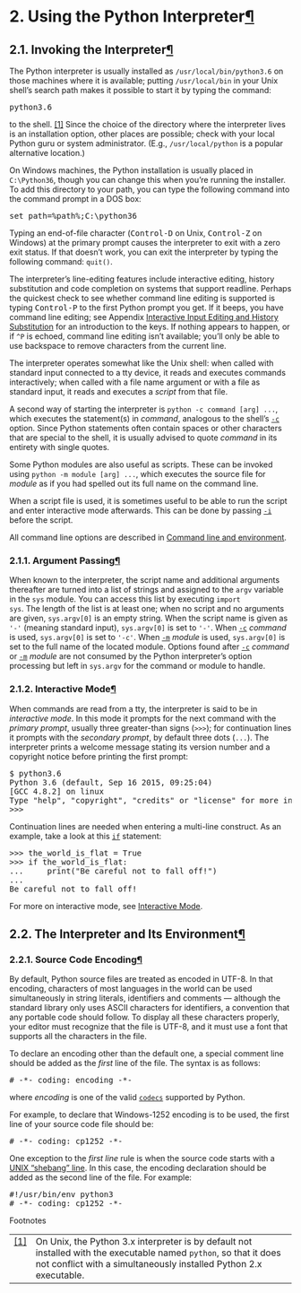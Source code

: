 <h1>2. Using the Python Interpreter<a class="headerlink" href="#using-the-python-interpreter" title="Permalink to this headline">¶</a></h1>
<div class="section" id="invoking-the-interpreter">
<span id="tut-invoking"></span><h2>2.1. Invoking the Interpreter<a class="headerlink" href="#invoking-the-interpreter" title="Permalink to this headline">¶</a></h2>
<p>The Python interpreter is usually installed as <code class="file docutils literal notranslate"><span class="pre">/usr/local/bin/python3.6</span></code>
on those machines where it is available; putting <code class="file docutils literal notranslate"><span class="pre">/usr/local/bin</span></code> in your
Unix shell’s search path makes it possible to start it by typing the command:</p>
<div class="highlight-text notranslate"><div class="highlight"><pre><span></span>python3.6
</pre></div>
</div>
<p>to the shell. <a class="footnote-reference" href="#id2" id="id1">[1]</a> Since the choice of the directory where the interpreter lives
is an installation option, other places are possible; check with your local
Python guru or system administrator.  (E.g., <code class="file docutils literal notranslate"><span class="pre">/usr/local/python</span></code> is a
popular alternative location.)</p>
<p>On Windows machines, the Python installation is usually placed in
<code class="file docutils literal notranslate"><span class="pre">C:\Python36</span></code>, though you can change this when you’re running the
installer.  To add this directory to your path,  you can type the following
command into the command prompt in a DOS box:</p>
<div class="highlight-python3 notranslate"><div class="highlight"><pre><span></span><span class="nb">set</span> <span class="n">path</span><span class="o">=%</span><span class="n">path</span><span class="o">%</span><span class="p">;</span><span class="n">C</span><span class="p">:</span>\<span class="n">python36</span>
</pre></div>
</div>
<p>Typing an end-of-file character (<kbd class="kbd docutils literal notranslate">Control-D</kbd> on Unix, <kbd class="kbd docutils literal notranslate">Control-Z</kbd> on
Windows) at the primary prompt causes the interpreter to exit with a zero exit
status.  If that doesn’t work, you can exit the interpreter by typing the
following command: <code class="docutils literal notranslate"><span class="pre">quit()</span></code>.</p>
<p>The interpreter’s line-editing features include interactive editing, history
substitution and code completion on systems that support readline.  Perhaps the
quickest check to see whether command line editing is supported is typing
<kbd class="kbd docutils literal notranslate">Control-P</kbd> to the first Python prompt you get.  If it beeps, you have command
line editing; see Appendix <a class="reference internal" href="interactive.html#tut-interacting"><span class="std std-ref">Interactive Input Editing and History Substitution</span></a> for an introduction to the
keys.  If nothing appears to happen, or if <code class="docutils literal notranslate"><span class="pre">^P</span></code> is echoed, command line
editing isn’t available; you’ll only be able to use backspace to remove
characters from the current line.</p>
<p>The interpreter operates somewhat like the Unix shell: when called with standard
input connected to a tty device, it reads and executes commands interactively;
when called with a file name argument or with a file as standard input, it reads
and executes a <em>script</em> from that file.</p>
<p>A second way of starting the interpreter is <code class="docutils literal notranslate"><span class="pre">python</span> <span class="pre">-c</span> <span class="pre">command</span> <span class="pre">[arg]</span> <span class="pre">...</span></code>,
which executes the statement(s) in <em>command</em>, analogous to the shell’s
<a class="reference internal" href="../using/cmdline.html#cmdoption-c"><code class="xref std std-option docutils literal notranslate"><span class="pre">-c</span></code></a> option.  Since Python statements often contain spaces or other
characters that are special to the shell, it is usually advised to quote
<em>command</em> in its entirety with single quotes.</p>
<p>Some Python modules are also useful as scripts.  These can be invoked using
<code class="docutils literal notranslate"><span class="pre">python</span> <span class="pre">-m</span> <span class="pre">module</span> <span class="pre">[arg]</span> <span class="pre">...</span></code>, which executes the source file for <em>module</em> as
if you had spelled out its full name on the command line.</p>
<p>When a script file is used, it is sometimes useful to be able to run the script
and enter interactive mode afterwards.  This can be done by passing <a class="reference internal" href="../using/cmdline.html#cmdoption-i"><code class="xref std std-option docutils literal notranslate"><span class="pre">-i</span></code></a>
before the script.</p>
<p>All command line options are described in <a class="reference internal" href="../using/cmdline.html#using-on-general"><span class="std std-ref">Command line and environment</span></a>.</p>
<div class="section" id="argument-passing">
<span id="tut-argpassing"></span><h3>2.1.1. Argument Passing<a class="headerlink" href="#argument-passing" title="Permalink to this headline">¶</a></h3>
<p>When known to the interpreter, the script name and additional arguments
thereafter are turned into a list of strings and assigned to the <code class="docutils literal notranslate"><span class="pre">argv</span></code>
variable in the <code class="docutils literal notranslate"><span class="pre">sys</span></code> module.  You can access this list by executing <code class="docutils literal notranslate"><span class="pre">import</span>
<span class="pre">sys</span></code>.  The length of the list is at least one; when no script and no arguments
are given, <code class="docutils literal notranslate"><span class="pre">sys.argv[0]</span></code> is an empty string.  When the script name is given as
<code class="docutils literal notranslate"><span class="pre">'-'</span></code> (meaning  standard input), <code class="docutils literal notranslate"><span class="pre">sys.argv[0]</span></code> is set to <code class="docutils literal notranslate"><span class="pre">'-'</span></code>.  When
<a class="reference internal" href="../using/cmdline.html#cmdoption-c"><code class="xref std std-option docutils literal notranslate"><span class="pre">-c</span></code></a> <em>command</em> is used, <code class="docutils literal notranslate"><span class="pre">sys.argv[0]</span></code> is set to <code class="docutils literal notranslate"><span class="pre">'-c'</span></code>.  When
<a class="reference internal" href="../using/cmdline.html#cmdoption-m"><code class="xref std std-option docutils literal notranslate"><span class="pre">-m</span></code></a> <em>module</em> is used, <code class="docutils literal notranslate"><span class="pre">sys.argv[0]</span></code>  is set to the full name of the
located module.  Options found after  <a class="reference internal" href="../using/cmdline.html#cmdoption-c"><code class="xref std std-option docutils literal notranslate"><span class="pre">-c</span></code></a> <em>command</em> or <a class="reference internal" href="../using/cmdline.html#cmdoption-m"><code class="xref std std-option docutils literal notranslate"><span class="pre">-m</span></code></a>
<em>module</em> are not consumed  by the Python interpreter’s option processing but
left in <code class="docutils literal notranslate"><span class="pre">sys.argv</span></code> for  the command or module to handle.</p>
</div>
<div class="section" id="interactive-mode">
<span id="tut-interactive"></span><h3>2.1.2. Interactive Mode<a class="headerlink" href="#interactive-mode" title="Permalink to this headline">¶</a></h3>
<p>When commands are read from a tty, the interpreter is said to be in <em>interactive
mode</em>.  In this mode it prompts for the next command with the <em>primary prompt</em>,
usually three greater-than signs (<code class="docutils literal notranslate"><span class="pre">&gt;&gt;&gt;</span></code>); for continuation lines it prompts
with the <em>secondary prompt</em>, by default three dots (<code class="docutils literal notranslate"><span class="pre">...</span></code>). The interpreter
prints a welcome message stating its version number and a copyright notice
before printing the first prompt:</p>
<div class="highlight-shell-session notranslate"><div class="highlight"><pre><span></span><span class="gp">$</span> python3.6
<span class="go">Python 3.6 (default, Sep 16 2015, 09:25:04)</span>
<span class="go">[GCC 4.8.2] on linux</span>
<span class="go">Type &quot;help&quot;, &quot;copyright&quot;, &quot;credits&quot; or &quot;license&quot; for more information.</span>
<span class="gp">&gt;</span>&gt;&gt;
</pre></div>
</div>
<p>Continuation lines are needed when entering a multi-line construct. As an
example, take a look at this <a class="reference internal" href="../reference/compound_stmts.html#if"><code class="xref std std-keyword docutils literal notranslate"><span class="pre">if</span></code></a> statement:</p>
<div class="highlight-python3 notranslate"><div class="highlight"><pre><span></span><span class="gp">&gt;&gt;&gt; </span><span class="n">the_world_is_flat</span> <span class="o">=</span> <span class="kc">True</span>
<span class="gp">&gt;&gt;&gt; </span><span class="k">if</span> <span class="n">the_world_is_flat</span><span class="p">:</span>
<span class="gp">... </span>    <span class="nb">print</span><span class="p">(</span><span class="s2">&quot;Be careful not to fall off!&quot;</span><span class="p">)</span>
<span class="gp">...</span>
<span class="go">Be careful not to fall off!</span>
</pre></div>
</div>
<p>For more on interactive mode, see <a class="reference internal" href="appendix.html#tut-interac"><span class="std std-ref">Interactive Mode</span></a>.</p>
</div>
</div>
<div class="section" id="the-interpreter-and-its-environment">
<span id="tut-interp"></span><h2>2.2. The Interpreter and Its Environment<a class="headerlink" href="#the-interpreter-and-its-environment" title="Permalink to this headline">¶</a></h2>
<div class="section" id="source-code-encoding">
<span id="tut-source-encoding"></span><h3>2.2.1. Source Code Encoding<a class="headerlink" href="#source-code-encoding" title="Permalink to this headline">¶</a></h3>
<p>By default, Python source files are treated as encoded in UTF-8.  In that
encoding, characters of most languages in the world can be used simultaneously
in string literals, identifiers and comments — although the standard library
only uses ASCII characters for identifiers, a convention that any portable code
should follow.  To display all these characters properly, your editor must
recognize that the file is UTF-8, and it must use a font that supports all the
characters in the file.</p>
<p>To declare an encoding other than the default one, a special comment line
should be added as the <em>first</em> line of the file.  The syntax is as follows:</p>
<div class="highlight-python3 notranslate"><div class="highlight"><pre><span></span><span class="c1"># -*- coding: encoding -*-</span>
</pre></div>
</div>
<p>where <em>encoding</em> is one of the valid <a class="reference internal" href="../library/codecs.html#module-codecs" title="codecs: Encode and decode data and streams."><code class="xref py py-mod docutils literal notranslate"><span class="pre">codecs</span></code></a> supported by Python.</p>
<p>For example, to declare that Windows-1252 encoding is to be used, the first
line of your source code file should be:</p>
<div class="highlight-python3 notranslate"><div class="highlight"><pre><span></span><span class="c1"># -*- coding: cp1252 -*-</span>
</pre></div>
</div>
<p>One exception to the <em>first line</em> rule is when the source code starts with a
<a class="reference internal" href="appendix.html#tut-scripts"><span class="std std-ref">UNIX “shebang” line</span></a>.  In this case, the encoding
declaration should be added as the second line of the file.  For example:</p>
<div class="highlight-python3 notranslate"><div class="highlight"><pre><span></span><span class="ch">#!/usr/bin/env python3</span>
<span class="c1"># -*- coding: cp1252 -*-</span>
</pre></div>
</div>
<p class="rubric">Footnotes</p>
<table class="docutils footnote" frame="void" id="id2" rules="none">
<colgroup><col class="label" /><col /></colgroup>
<tbody valign="top">
<tr><td class="label"><a class="fn-backref" href="#id1">[1]</a></td><td>On Unix, the Python 3.x interpreter is by default not installed with the
executable named <code class="docutils literal notranslate"><span class="pre">python</span></code>, so that it does not conflict with a
simultaneously installed Python 2.x executable.</td></tr>
